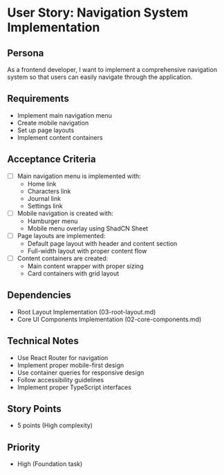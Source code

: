 # User Story: Navigation System Implementation

## Persona

As a frontend developer, I want to implement a comprehensive navigation system so that users can easily navigate through the application.

## Requirements

- Implement main navigation menu
- Create mobile navigation
- Set up page layouts
- Implement content containers

## Acceptance Criteria

- [ ] Main navigation menu is implemented with:
  - Home link
  - Characters link
  - Journal link
  - Settings link
- [ ] Mobile navigation is created with:
  - Hamburger menu
  - Mobile menu overlay using ShadCN Sheet
- [ ] Page layouts are implemented:
  - Default page layout with header and content section
  - Full-width layout with proper content flow
- [ ] Content containers are created:
  - Main content wrapper with proper sizing
  - Card containers with grid layout

## Dependencies

- Root Layout Implementation (03-root-layout.md)
- Core UI Components Implementation (02-core-components.md)

## Technical Notes

- Use React Router for navigation
- Implement proper mobile-first design
- Use container queries for responsive design
- Follow accessibility guidelines
- Implement proper TypeScript interfaces

## Story Points

- 5 points (High complexity)

## Priority

- High (Foundation task)
